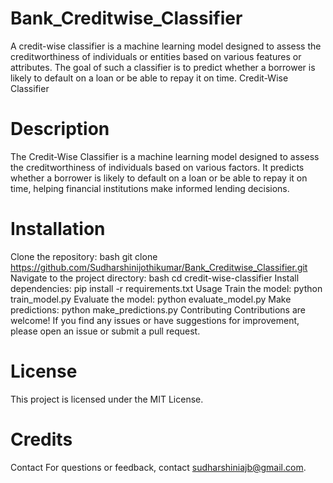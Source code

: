 # Bank_Creditwise_Classifier
A credit-wise classifier is a machine learning model designed to assess the creditworthiness of individuals or entities based on various features or attributes. The goal of such a classifier is to predict whether a borrower is likely to default on a loan or be able to repay it on time. 
Credit-Wise Classifier
# Description
The Credit-Wise Classifier is a machine learning model designed to assess the creditworthiness of individuals based on various factors. It predicts whether a borrower is likely to default on a loan or be able to repay it on time, helping financial institutions make informed lending decisions.

# Installation
Clone the repository:
bash
git clone https://github.com/Sudharshinijothikumar/Bank_Creditwise_Classifier.git
Navigate to the project directory:
bash
cd credit-wise-classifier
Install dependencies:
pip install -r requirements.txt
Usage
Train the model:
python train_model.py
Evaluate the model:
python evaluate_model.py
Make predictions:
python make_predictions.py
Contributing
Contributions are welcome! If you find any issues or have suggestions for improvement, please open an issue or submit a pull request.

# License
This project is licensed under the MIT License.

# Credits
Contact
For questions or feedback, contact sudharshiniajb@gmail.com.

